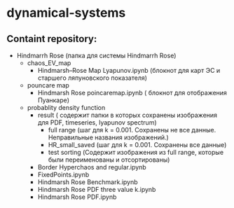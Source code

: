 # dynamical-systems

## Containt repository:
 * Hindmarrh Rose (папка для системы Hindmarrh Rose)
   * chaos_EV_map 
     * Hindmarsh–Rose Map Lyapunov.ipynb (блокнот для карт ЭС и старшего ляпуновского показателя)
   * pouncare map 
     * Hindmarsh Rose poincaremap.ipynb ( блокнот для отображения Пуанкаре)
   * probablity density function
     * result ( содержит папки в которых сохранены изображения для PDF, timeseries, lyapunov spectrum)
       * full range (шаг для k = 0.001. Сохранены не все данные.  Неправильные названия изображений.)
       * HR_small_saved (шаг для k = 0.001. Сохранены все данные)
       * test sorting (Содержит изображения из full range, которые были переименованы и отсортированы) 
     * Border Hyperchaos and regular.ipynb
     * FixedPoints.ipynb
     * Hindmarsh Rose Benchmark.ipynb
     * Hindmarsh Rose PDF three value k.ipynb
     * Hindmarsh Rose PDF.ipynb
    
